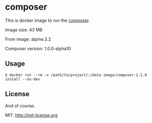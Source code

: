 # composer
This is docker image to run the [composer](https://getcomposer.org).

Image size: 43 MB

From image: alpine:3.2

Composer version: 1.0.0-alpha10

## Usage

```
$ docker run --rm -v /path/to/project/:/data imega/composer:1.1.0 install --no-dev
```
## License

And of course:

MIT: http://mit-license.org
